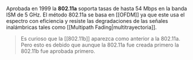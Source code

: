 Aprobada en 1999 la **802.11a** soporta tasas de hasta 54 Mbps en la banda ISM de 5 GHz. El método 802.11a se basa en [[OFDM]] ya que este usa el espectro con eficiencia y resiste las degradaciones de las señales inalámbricas tales como [[Multipath Fading|multitrayectoria]].

> Es curioso que la [[802.11b]] aparezca como anterior a la 802.11a. Pero esto es debido que aunque la 802.11a fue creada primero la 802.11b fue aprobada primero.
